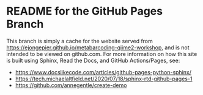 # README for the GitHub Pages Branch
This branch is simply a cache for the website served from https://ejongepier.github.io/metabarcoding-qiime2-workshop,
and is not intended to be viewed on github.com.
For more information on how this site is built using Sphinx, Read the Docs, and GitHub Actions/Pages, see:
 * https://www.docslikecode.com/articles/github-pages-python-sphinx/
 * https://tech.michaelaltfield.net/2020/07/18/sphinx-rtd-github-pages-1
 * https://github.com/annegentle/create-demo
